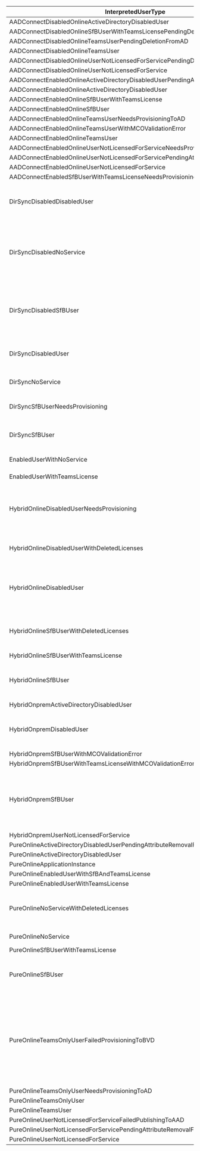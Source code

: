 
| InterpretedUserType | Possible Description |
|------- | -------------------- |
|AADConnectDisabledOnlineActiveDirectoryDisabledUser||
|AADConnectDisabledOnlineSfBUserWithTeamsLicensePendingDeletionFromAD||
|AADConnectDisabledOnlineTeamsUserPendingDeletionFromAD||
|AADConnectDisabledOnlineTeamsUser||
|AADConnectDisabledOnlineUserNotLicensedForServicePendingDeletionFromAD||
|AADConnectDisabledOnlineUserNotLicensedForService||
|AADConnectEnabledOnlineActiveDirectoryDisabledUserPendingAttributeRemovalFromAD||
|AADConnectEnabledOnlineActiveDirectoryDisabledUser||
|AADConnectEnabledOnlineSfBUserWithTeamsLicense||
|AADConnectEnabledOnlineSfBUser||
|AADConnectEnabledOnlineTeamsUserNeedsProvisioningToAD||
|AADConnectEnabledOnlineTeamsUserWithMCOValidationError||
|AADConnectEnabledOnlineTeamsUser||
|AADConnectEnabledOnlineUserNotLicensedForServiceNeedsProvisioningToAD||
|AADConnectEnabledOnlineUserNotLicensedForServicePendingAttributeRemovalFromAD||
|AADConnectEnabledOnlineUserNotLicensedForService||
|AADConnectEnabledSfBUserWithTeamsLicenseNeedsProvisioningToAD||
|DirSyncDisabledDisabledUser| User account disabled in SfB online and disabled in local AD, has a sipAddress attribute online, RegistrarPool has a value.|
|DirSyncDisabledNoService| User account disabled in SfB online and does not have a sipAddress attribute online, RegistrarPool empty, OnPremHostingProvider shows sipfed.online.lync.com.|
|DirSyncDisabledSfBUser| User account disabled in SfB online and has a sipAddress attribute online, also, has a RegistrarPool value and OnPremHostingProvider is empty.|
|DirSyncDisabledUser| User account disabled in SfB online and disabled in local AD, does not have a RegistrarPool value.|
|DirSyncNoService| To this day, I still do not know exactly what that means.|
|DirSyncSfBUserNeedsProvisioning| This appears to be a temporal state before DirSyncSfBUser|
|DirSyncSfBUser| Enabled in SfB Online, has a SipAddress and has a RegistrarPool, this is the best value we can get.|
|EnabledUserWithNoService|Active users without any license|
|EnabledUserWithTeamsLicense|Active users with Teams license|
|HybridOnlineDisabledUserNeedsProvisioning| User account disabled in SfB online, hasn't a SipAddress attribute online and OnPremHostingProvider is not empty.|
|HybridOnlineDisabledUserWithDeletedLicenses| It's like HybridOnlineDisabledUser but, it seems that license is not assigned.|
|HybridOnlineDisabledUser| User account disabled in SfB online, has a SipAddress attribute online and OnPremHostingProvider is not empty.|
|HybridOnlineSfBUserWithDeletedLicenses| Same as HybridOnlineSfBUser but judging by the name, it seems that license is not present.|
|HybridOnlineSfBUserWithTeamsLicense||
|HybridOnlineSfBUser| User account enabled and DirSynched, has a SipAddress and a OnPremHostingProvider and RegistrarPool.|
|HybridOnpremActiveDirectoryDisabledUser||
|HybridOnpremDisabledUser| User account disabled in SfB OnPrem, OnPremHostingProvider has "SRV:" value and RegistrarPool is empty.|
|HybridOnpremSfBUserWithMCOValidationError||
|HybridOnpremSfBUserWithTeamsLicenseWithMCOValidationError||
|HybridOnpremSfBUser| According to Johan Delimon's Blog, the account is created at Customer AD, DirSynched and uses SfB OnPrem, we can judge this by the presence of OnPremHostingProvider.|
|HybridOnpremUserNotLicensedForService||
|PureOnlineActiveDirectoryDisabledUserPendingAttributeRemovalFromAD||
|PureOnlineActiveDirectoryDisabledUser||
|PureOnlineApplicationInstance||
|PureOnlineEnabledUserWithSfBAndTeamsLicense||
|PureOnlineEnabledUserWithTeamsLicense||
|PureOnlineNoServiceWithDeletedLicenses| User account created in Office 365, has no local AD account, so is not DirSynched, has no SfB license.|
|PureOnlineNoService| I still do not know exactly what that means.|
|PureOnlineSfBUserWithTeamsLicense||
|PureOnlineSfBUser| User account created in Office 365, has no local AD account, so is not DirSynched, and uses SfB Online.|
|PureOnlineTeamsOnlyUserFailedProvisioningToBVD|Enterprise Voice is enabled, and a number is added to the user. The number needs to synchronise into Microsoft's Business Voice Directory (BVD). When calls are received to Microsoft SBC's, the BVD is checked to determine which user the call should be routed to.|
|PureOnlineTeamsOnlyUserNeedsProvisioningToAD||
|PureOnlineTeamsOnlyUser||
|PureOnlineTeamsUser||
|PureOnlineUserNotLicensedForServiceFailedPublishingToAAD||
|PureOnlineUserNotLicensedForServicePendingAttributeRemovalFromAD||
|PureOnlineUserNotLicensedForService||
